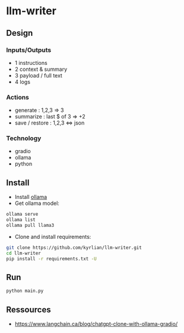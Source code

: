 # llm-writer

## Design
### Inputs/Outputs
- 1 instructions
- 2 context & summary
- 3 payload / full text
- 4 logs

### Actions
- generate : 1,2,3 => 3
- summarize : last $ of 3 => +2
- save / restore : 1,2,3 <=> json

### Technology
- gradio
- ollama 
- python

## Install

- Install [ollama](https://ollama.com/)
- Get ollama model:
```sh
ollama serve
ollama list
ollama pull llama3
```

- Clone and install requirements:
```sh
git clone https://github.com/kyrlian/llm-writer.git
cd llm-writer
pip install -r requirements.txt -U
```

## Run

```sh
python main.py
```

## Ressources

- https://www.langchain.ca/blog/chatgpt-clone-with-ollama-gradio/